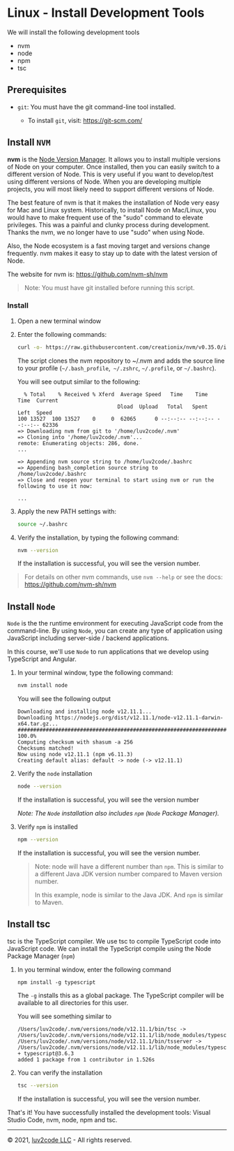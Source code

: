 # Linux - Install Development Tools

We will install the following development tools

* nvm
* node
* npm
* tsc

## Prerequisites
* `git`: You must have the git command-line tool installed. 

  * To install `git`, visit: https://git-scm.com/

## Install `NVM`
**nvm** is the [Node Version Manager](https://github.com/nvm-sh/nvm). It allows you to install multiple versions of Node on your computer. Once installed, then you can easily switch to a different version of Node. This is very useful if you want to develop/test using different versions of Node. When you are developing multiple projects, you will most likely need to support different versions of Node. 

The best feature of nvm is that it makes the installation of Node very easy for Mac and Linux system. Historically, to install Node on Mac/Linux, you would have to make frequent use of the "sudo" command to elevate privileges. This was a painful and clunky process during development. Thanks the nvm, we no longer have to use "sudo" when using Node.

Also, the Node ecosystem is a fast moving target and versions change frequently. nvm makes it easy to stay up to date with the latest version of Node. 

The website for nvm is: https://github.com/nvm-sh/nvm

> Note: You must have git installed before running this script.

### Install
1. Open a new terminal window

2. Enter the following commands:

    ```bash
    curl -o- https://raw.githubusercontent.com/creationix/nvm/v0.35.0/install.sh | bash
    ```

   The script clones the nvm repository to ~/.nvm and adds the source line to your profile (`~/.bash_profile`,` ~/.zshrc`, `~/.profile`, or `~/.bashrc`).

   You will see output similar to the following:

    ```
      % Total    % Received % Xferd  Average Speed   Time    Time     Time  Current
                                    Dload  Upload   Total   Spent    Left  Speed
    100 13527  100 13527    0     0  62065      0 --:--:-- --:--:-- --:--:-- 62336
    => Downloading nvm from git to '/home/luv2code/.nvm'
    => Cloning into '/home/luv2code/.nvm'...
    remote: Enumerating objects: 286, done.
    ...

    => Appending nvm source string to /home/luv2code/.bashrc
    => Appending bash_completion source string to /home/luv2code/.bashrc
    => Close and reopen your terminal to start using nvm or run the following to use it now:

    ...
    ```

3. Apply the new PATH settings with:

    ```bash
    source ~/.bashrc
    ```

4. Verify the installation, by typing the following command:

    ```bash
    nvm --version
    ```

   If the installation is successful, you will see the version number.

> For details on other nvm commands, use `nvm --help` or see the docs: https://github.com/nvm-sh/nvm


## Install `Node`
`Node` is the the runtime environment for executing JavaScript code from the command-line. By using `Node`, you can create any type of application using JavaScript including server-side / backend applications.

In this course, we'll use `Node` to run applications that we develop using TypeScript and Angular.

1. In your terminal window, type the following command:

    ```bash
    nvm install node
    ```

   You will see the following output

    ```
    Downloading and installing node v12.11.1...
    Downloading https://nodejs.org/dist/v12.11.1/node-v12.11.1-darwin-x64.tar.gz...
    ######################################################################## 100.0%
    Computing checksum with shasum -a 256
    Checksums matched!
    Now using node v12.11.1 (npm v6.11.3)
    Creating default alias: default -> node (-> v12.11.1)
    ```

2. Verify the `node` installation

    ```bash
    node --version
    ```

   If the installation is successful, you will see the version number

   _Note: The `Node` installation also includes `npm` (`Node` Package Manager)._

3. Verify `npm` is installed

    ```bash
    npm --version
    ```

   If the installation is successful, you will see the version number. 

   > Note: node will have a different number than `npm`. This is similar to a different Java JDK version number compared to Maven version number.
   >
   > In this example, node is similar to the Java JDK.  And `npm` is similar to Maven.


## Install tsc
tsc is the TypeScript compiler. We use tsc to compile TypeScript code into JavaScript code. We can install the TypeScript compile using the Node Package Manager (`npm`)

1. In you terminal window, enter the following command

    ```
    npm install -g typescript
    ```

   The `-g` installs this as a global package. The TypeScript compiler will be available to all directories for this user.

   You will see something similar to

    ```
    /Users/luv2code/.nvm/versions/node/v12.11.1/bin/tsc -> /Users/luv2code/.nvm/versions/node/v12.11.1/lib/node_modules/typescript/bin/tsc
    /Users/luv2code/.nvm/versions/node/v12.11.1/bin/tsserver -> /Users/luv2code/.nvm/versions/node/v12.11.1/lib/node_modules/typescript/bin/tsserver
    + typescript@3.6.3
    added 1 package from 1 contributor in 1.526s
    ```

2. You can verify the installation

    ```bash
    tsc --version
    ```

   If the installation is successful, you will see the version number.

That's it! You have successfully installed the development tools: Visual Studio Code, nvm, node, npm and tsc.

---
&copy; 2021, [luv2code LLC](http://www.luv2code.com) - All rights reserved.